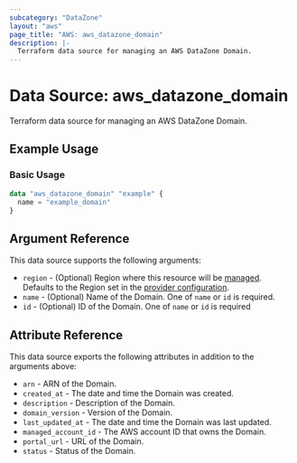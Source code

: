 ```yaml
---
subcategory: "DataZone"
layout: "aws"
page_title: "AWS: aws_datazone_domain"
description: |-
  Terraform data source for managing an AWS DataZone Domain.
---
```


# Data Source: aws_datazone_domain

Terraform data source for managing an AWS DataZone Domain.

## Example Usage

### Basic Usage

```terraform
data "aws_datazone_domain" "example" {
  name = "example_domain"
}
```

## Argument Reference

This data source supports the following arguments:

* `region` - (Optional) Region where this resource will be [managed](https://docs.aws.amazon.com/general/latest/gr/rande.html#regional-endpoints). Defaults to the Region set in the [provider configuration](https://registry.terraform.io/providers/hashicorp/aws/latest/docs#aws-configuration-reference).
* `name` - (Optional) Name of the Domain. One of `name` or `id` is required.
* `id` - (Optional) ID of the Domain. One of `name` or `id` is required

## Attribute Reference

This data source exports the following attributes in addition to the arguments above:

* `arn` - ARN of the Domain.
* `created_at` - The date and time the Domain was created.
* `description` - Description of the Domain.
* `domain_version` - Version of the Domain.
* `last_updated_at` - The date and time the Domain was last updated.
* `managed_account_id` - The AWS account ID that owns the Domain.
* `portal_url` - URL of the Domain.
* `status` - Status of the Domain.
